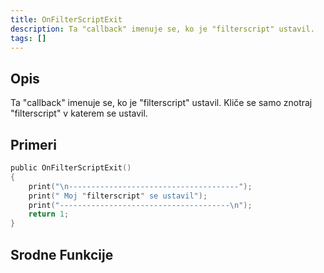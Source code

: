 ```yaml
---
title: OnFilterScriptExit
description: Ta "callback" imenuje se, ko je "filterscript" ustavil.
tags: []
---
```


## Opis

Ta "callback" imenuje se, ko je "filterscript" ustavil. Kliče se samo znotraj "filterscript" v katerem se ustavil.

## Primeri

```c
public OnFilterScriptExit()
{
    print("\n--------------------------------------");
    print(" Moj "filterscript" se ustavil");
    print("--------------------------------------\n");
    return 1;
}
```

## Srodne Funkcije
